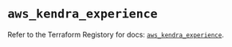 # `aws_kendra_experience`

Refer to the Terraform Registory for docs: [`aws_kendra_experience`](https://registry.terraform.io/providers/hashicorp/aws/5.15.0/docs/resources/kendra_experience).

